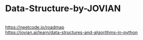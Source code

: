 # Data-Structure-by-JOVIAN
<br>https://neetcode.io/roadmap<br>
https://jovian.ai/learn/data-structures-and-algorithms-in-python
